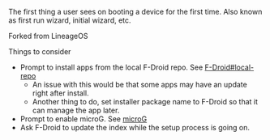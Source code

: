 The first thing a user sees on booting a device for the first time.
Also known as first run wizard, initial wizard, etc.

Forked from LineageOS

Things to consider
* Prompt to install apps from the local F-Droid repo. See [F-Droid#local-repo](F-Droid#local-repo-httpsgitlabcomcalyxoscalyxosissues5)
  * An issue with this would be that some apps may have an update right after install.
  * Another thing to do, set installer package name to F-Droid so that it can manage the app later.
* Prompt to enable microG. See [microG](microG)
* Ask F-Droid to update the index while the setup process is going on.